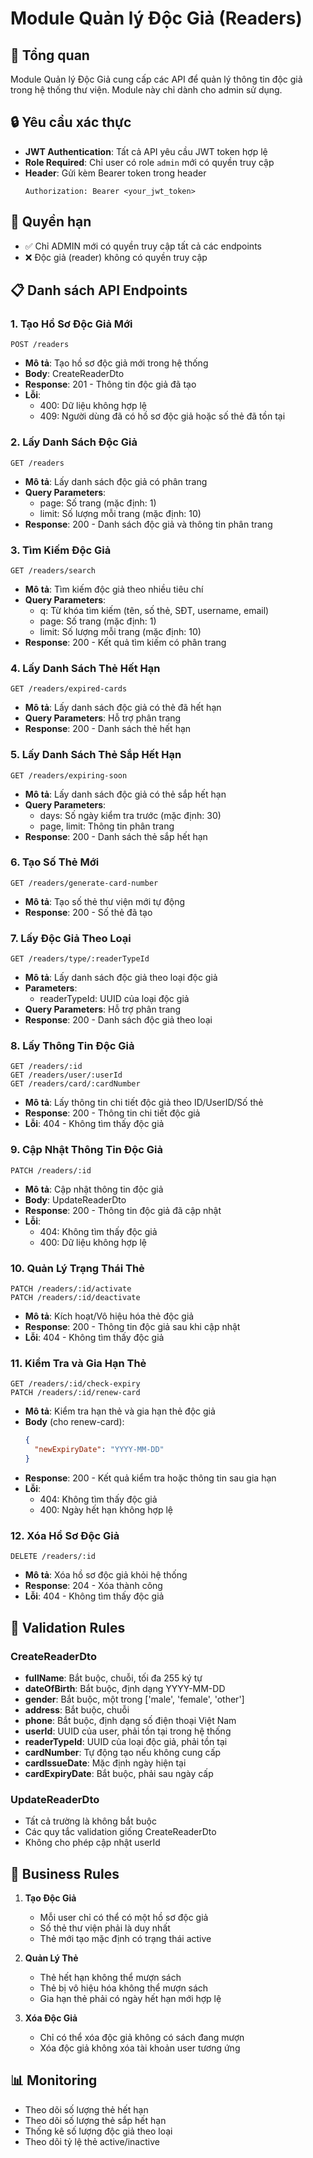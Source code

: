 # Module Quản lý Độc Giả (Readers)

## 📑 Tổng quan

Module Quản lý Độc Giả cung cấp các API để quản lý thông tin độc giả trong hệ thống thư viện. Module này chỉ dành cho admin sử dụng.

## 🔒 Yêu cầu xác thực

- **JWT Authentication**: Tất cả API yêu cầu JWT token hợp lệ
- **Role Required**: Chỉ user có role `admin` mới có quyền truy cập
- **Header**: Gửi kèm Bearer token trong header
  ```
  Authorization: Bearer <your_jwt_token>
  ```

## 🔑 Quyền hạn

- ✅ Chỉ ADMIN mới có quyền truy cập tất cả các endpoints
- ❌ Độc giả (reader) không có quyền truy cập

## 📋 Danh sách API Endpoints

### 1. Tạo Hồ Sơ Độc Giả Mới
```http
POST /readers
```
- **Mô tả**: Tạo hồ sơ độc giả mới trong hệ thống
- **Body**: CreateReaderDto
- **Response**: 201 - Thông tin độc giả đã tạo
- **Lỗi**:
  - 400: Dữ liệu không hợp lệ
  - 409: Người dùng đã có hồ sơ độc giả hoặc số thẻ đã tồn tại

### 2. Lấy Danh Sách Độc Giả
```http
GET /readers
```
- **Mô tả**: Lấy danh sách độc giả có phân trang
- **Query Parameters**:
  - page: Số trang (mặc định: 1)
  - limit: Số lượng mỗi trang (mặc định: 10)
- **Response**: 200 - Danh sách độc giả và thông tin phân trang

### 3. Tìm Kiếm Độc Giả
```http
GET /readers/search
```
- **Mô tả**: Tìm kiếm độc giả theo nhiều tiêu chí
- **Query Parameters**:
  - q: Từ khóa tìm kiếm (tên, số thẻ, SĐT, username, email)
  - page: Số trang (mặc định: 1)
  - limit: Số lượng mỗi trang (mặc định: 10)
- **Response**: 200 - Kết quả tìm kiếm có phân trang

### 4. Lấy Danh Sách Thẻ Hết Hạn
```http
GET /readers/expired-cards
```
- **Mô tả**: Lấy danh sách độc giả có thẻ đã hết hạn
- **Query Parameters**: Hỗ trợ phân trang
- **Response**: 200 - Danh sách thẻ hết hạn

### 5. Lấy Danh Sách Thẻ Sắp Hết Hạn
```http
GET /readers/expiring-soon
```
- **Mô tả**: Lấy danh sách độc giả có thẻ sắp hết hạn
- **Query Parameters**:
  - days: Số ngày kiểm tra trước (mặc định: 30)
  - page, limit: Thông tin phân trang
- **Response**: 200 - Danh sách thẻ sắp hết hạn

### 6. Tạo Số Thẻ Mới
```http
GET /readers/generate-card-number
```
- **Mô tả**: Tạo số thẻ thư viện mới tự động
- **Response**: 200 - Số thẻ đã tạo

### 7. Lấy Độc Giả Theo Loại
```http
GET /readers/type/:readerTypeId
```
- **Mô tả**: Lấy danh sách độc giả theo loại độc giả
- **Parameters**:
  - readerTypeId: UUID của loại độc giả
- **Query Parameters**: Hỗ trợ phân trang
- **Response**: 200 - Danh sách độc giả theo loại

### 8. Lấy Thông Tin Độc Giả
```http
GET /readers/:id
GET /readers/user/:userId
GET /readers/card/:cardNumber
```
- **Mô tả**: Lấy thông tin chi tiết độc giả theo ID/UserID/Số thẻ
- **Response**: 200 - Thông tin chi tiết độc giả
- **Lỗi**: 404 - Không tìm thấy độc giả

### 9. Cập Nhật Thông Tin Độc Giả
```http
PATCH /readers/:id
```
- **Mô tả**: Cập nhật thông tin độc giả
- **Body**: UpdateReaderDto
- **Response**: 200 - Thông tin độc giả đã cập nhật
- **Lỗi**:
  - 404: Không tìm thấy độc giả
  - 400: Dữ liệu không hợp lệ

### 10. Quản Lý Trạng Thái Thẻ
```http
PATCH /readers/:id/activate
PATCH /readers/:id/deactivate
```
- **Mô tả**: Kích hoạt/Vô hiệu hóa thẻ độc giả
- **Response**: 200 - Thông tin độc giả sau khi cập nhật
- **Lỗi**: 404 - Không tìm thấy độc giả

### 11. Kiểm Tra và Gia Hạn Thẻ
```http
GET /readers/:id/check-expiry
PATCH /readers/:id/renew-card
```
- **Mô tả**: Kiểm tra hạn thẻ và gia hạn thẻ độc giả
- **Body** (cho renew-card):
  ```json
  {
    "newExpiryDate": "YYYY-MM-DD"
  }
  ```
- **Response**: 200 - Kết quả kiểm tra hoặc thông tin sau gia hạn
- **Lỗi**:
  - 404: Không tìm thấy độc giả
  - 400: Ngày hết hạn không hợp lệ

### 12. Xóa Hồ Sơ Độc Giả
```http
DELETE /readers/:id
```
- **Mô tả**: Xóa hồ sơ độc giả khỏi hệ thống
- **Response**: 204 - Xóa thành công
- **Lỗi**: 404 - Không tìm thấy độc giả

## 📝 Validation Rules

### CreateReaderDto
- **fullName**: Bắt buộc, chuỗi, tối đa 255 ký tự
- **dateOfBirth**: Bắt buộc, định dạng YYYY-MM-DD
- **gender**: Bắt buộc, một trong ['male', 'female', 'other']
- **address**: Bắt buộc, chuỗi
- **phone**: Bắt buộc, định dạng số điện thoại Việt Nam
- **userId**: UUID của user, phải tồn tại trong hệ thống
- **readerTypeId**: UUID của loại độc giả, phải tồn tại
- **cardNumber**: Tự động tạo nếu không cung cấp
- **cardIssueDate**: Mặc định ngày hiện tại
- **cardExpiryDate**: Bắt buộc, phải sau ngày cấp

### UpdateReaderDto
- Tất cả trường là không bắt buộc
- Các quy tắc validation giống CreateReaderDto
- Không cho phép cập nhật userId

## 🎯 Business Rules

1. **Tạo Độc Giả**
   - Mỗi user chỉ có thể có một hồ sơ độc giả
   - Số thẻ thư viện phải là duy nhất
   - Thẻ mới tạo mặc định có trạng thái active

2. **Quản Lý Thẻ**
   - Thẻ hết hạn không thể mượn sách
   - Thẻ bị vô hiệu hóa không thể mượn sách
   - Gia hạn thẻ phải có ngày hết hạn mới hợp lệ

3. **Xóa Độc Giả**
   - Chỉ có thể xóa độc giả không có sách đang mượn
   - Xóa độc giả không xóa tài khoản user tương ứng

## 📊 Monitoring

- Theo dõi số lượng thẻ hết hạn
- Theo dõi số lượng thẻ sắp hết hạn
- Thống kê số lượng độc giả theo loại
- Theo dõi tỷ lệ thẻ active/inactive